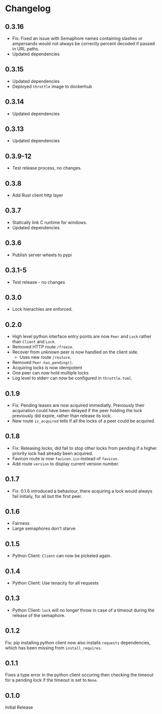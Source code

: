 Changelog
=========

0.3.16
------

* Fix: Fixed an issue with Semaphore names containing slashes or ampersands would not always be correctly percent decoded if passed in URL paths.
* Updated dependencies

0.3.15
------

* Updated dependencies
* Deployed `throttle` image to dockerhub

0.3.14
------

* Updated dependencies

0.3.13
------

* Updated dependencies

0.3.9-12
--------

* Test release process, no changes.

0.3.8
-----

* Add Rust client http layer

0.3.7
-----

* Statically link C runtime for windows.
* Updated dependencies

0.3.6
-----

* Publish server wheels to pypi

0.3.1-5
-------

* Test release - no changes

0.3.0
-----

* Lock hierachies are enforced.

0.2.0
-----

* High level python interface entry points are now `Peer` and `Lock` rather than `Client` and `Lock`.
* Removed HTTP route `/freeze`.
* Recover from unknown peer is now handled on the client side.
  * Uses new route `/restore`.
* Removed `Peer.has_pending()`.
* Acquiring locks is now idempotent
* One peer can now hold multiple locks
* Log level to stderr can now be configured in `throttle.toml`.

0.1.9
-----

* Fix: Pending leases are now acquired immediatly. Previously their acquiration could have been
delayed if the peer holding the lock previously did expire, rather than release its lock.
* New route `is_acquired` tells if all the locks of a peer could be acquired.

0.1.8
-----

* Fix: Releasing locks, did fail to stop other locks from pending if a higher priority lock had
already been acquired.
* Favicon route is now `favicon.ico` instead of `favicon`.
* Add route `version` to display current version number.

0.1.7
-----

* Fix: 0.1.6 introduced a behaviour, there acquiring a lock would always fail initialy, for all but
  the first peer.

0.1.6
-----

* Fairness
* Large semaphores don't starve

0.1.5
-----

* Python Client: `Client` can now be pickeled again.

0.1.4
-----

* Python Client: Use tenacity for all requests

0.1.3
-----

* Python Client: `lock` will no longer throw in case of a timeout during the release of the semaphore.

0.1.2
-----

Fix: pip installing python client now also installs `requests` dependencies, which has been missing from `install_requires`.

0.1.1
-----

Fixes a type error in the python client occuring then checking the timeout for a pending lock if the timeout is set to `None`.

0.1.0
-----

Initial Release
